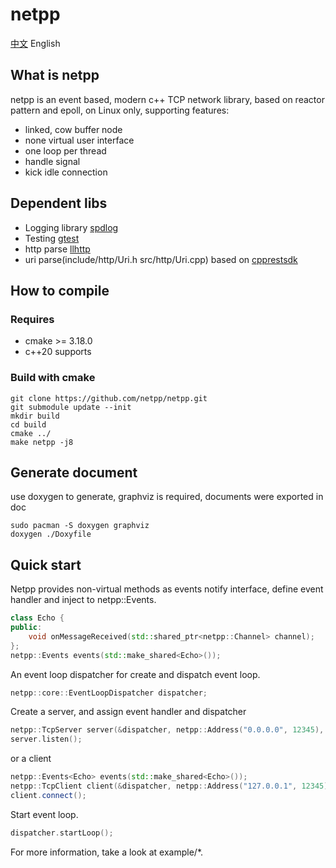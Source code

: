 # netpp
[中文](https://github.com/netpp/netpp/blob/master/README_CN.md) English  
## What is netpp
netpp is an event based, modern c++ TCP network library, based on reactor pattern and epoll, on Linux only, supporting features:  
* linked, cow buffer node
* none virtual user interface
* one loop per thread
* handle signal
* kick idle connection
## Dependent libs
* Logging library [spdlog](https://github.com/gabime/spdlog)
* Testing [gtest](https://github.com/google/googletest)
* http parse [llhttp](https://github.com/nodejs/llhttp)
* uri parse(include/http/Uri.h src/http/Uri.cpp) based on [cpprestsdk](https://github.com/microsoft/cpprestsdk)
## How to compile
### Requires
* cmake >= 3.18.0
* c++20 supports
### Build with cmake
```shell
git clone https://github.com/netpp/netpp.git
git submodule update --init
mkdir build
cd build
cmake ../
make netpp -j8
```
## Generate document
use doxygen to generate, graphviz is required, documents were exported in doc
```shell
sudo pacman -S doxygen graphviz
doxygen ./Doxyfile
```
## Quick start
Netpp provides non-virtual methods as events notify interface, define event handler and inject to netpp::Events. 
```c++
class Echo {
public:
    void onMessageReceived(std::shared_ptr<netpp::Channel> channel);
};
netpp::Events events(std::make_shared<Echo>());
```
An event loop dispatcher for create and dispatch event loop.
```c++
netpp::core::EventLoopDispatcher dispatcher;
```
Create a server, and assign event handler and dispatcher
```c++
netpp::TcpServer server(&dispatcher, netpp::Address("0.0.0.0", 12345), std::move(events));
server.listen();
```
or a client
```c++
netpp::Events<Echo> events(std::make_shared<Echo>());
netpp::TcpClient client(&dispatcher, netpp::Address("127.0.0.1", 12345), std::move(events));
client.connect();
```
Start event loop.
```c++
dispatcher.startLoop();
```
For more information, take a look at example/*.
